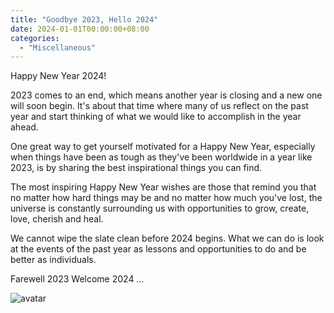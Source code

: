 ```yaml
---
title: "Goodbye 2023, Hello 2024"
date: 2024-01-01T00:00:00+08:00
categories:
  - "Miscellaneous"
---
```


Happy New Year 2024!


2023 comes to an end, which means another year is closing and a new one will soon begin. It's about that time where many of us reflect on the past year and start thinking of what we would like to accomplish in the year ahead.

One great way to get yourself motivated for a Happy New Year, especially when things have been as tough as they've been worldwide in a year like 2023, is by sharing the best inspirational things you can find.

The most inspiring Happy New Year  wishes are those that remind you that no matter how hard things may be and no matter how much you've lost, the universe is constantly surrounding us with opportunities to grow, create, love, cherish and heal.

We cannot wipe the slate clean before 2024 begins. What we can do is look at the events of the past year as lessons and opportunities to do and be better as individuals.

Farewell 2023 Welcome 2024 …

![avatar](https://akm-img-a-in.tosshub.com/businesstoday/images/story/202312/659152fc7b3a6-new-year-wishes-313518160-16x9.png)







